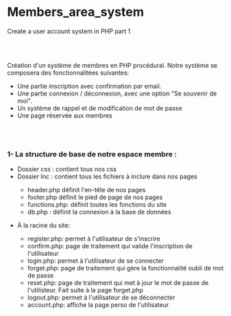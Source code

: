 # Members_area_system
Create a user account system in PHP part 1


<br><br>


<p>Création d'un système de membres en PHP procédural. Notre système se composera des fonctionnalitées suivantes:</p>
<ul>
    <li>Une partie inscription avec confirmation par email.</li>
    <li>Une partie connexion / déconnexion, avec une option "Se souvenir de moi".</li>
    <li>Un système de rappel et de modification de mot de passe</li>
    <li>Une page réservée aux membres</li>
</ul>




<br><br>




<h3>1- La structure de base de notre espace membre :</h3>

<ul>
    <li>Dossier css : contient tous nos css</li>      
    <li>Dossier Inc : contient tous les fichiers à inclure dans nos pages</li>       
    <ul>
        <li>header.php définit l'en-tête de nos pages</li>
        <li>footer.php définit le pied de page de nos pages</li>
        <li>functions.php: définit toutes les fonctions du site</li>
        <li>db.php : définit la connexion à la base de données</li>
    </ul>
</ul>
<ul>
    <li>À la racine du site:</li>
    <ul>
        <li>register.php: permet à l'utilisateur de s'inscrire</li>
        <li>confirm.php: page de traitement qui valide l'inscription de l'utilisateur</li>  
        <li>login.php: permet à l'utilisateur de se connecter</li>    
        <li>forget.php: page de traitement qui gère la fonctionnalité oubli de mot de passe</li>    
        <li>reset.php: page de traitement qui met à jour le mot de passe de l'utilisteur. Fait suite à la page forget.php</li>     
        <li>logout.php: permet à l'utilisateur de se déconnecter</li>    
        <li>account.php: affiche la page perso de l'utilisateur</li>               
    </ul>
</ul>
